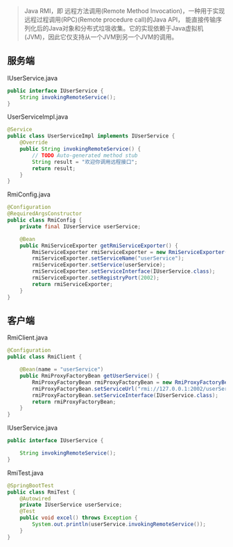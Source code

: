 >​Java RMI，即 远程方法调用(Remote Method Invocation)，一种用于实现远程过程调用(RPC)(Remote procedure call)的Java API， 能直接传输序列化后的Java对象和分布式垃圾收集。它的实现依赖于Java虚拟机(JVM)，因此它仅支持从一个JVM到另一个JVM的调用。

## 服务端

IUserService.java

```java
public interface IUserService {
    String invokingRemoteService();
}
```

UserServiceImpl.java

```java
@Service
public class UserServiceImpl implements IUserService {
    @Override
    public String invokingRemoteService() {
        // TODO Auto-generated method stub
        String result = "欢迎你调用远程接口";
        return result;
    }
}
```

RmiConfig.java

```java
@Configuration
@RequiredArgsConstructor
public class RmiConfig {
    private final IUserService userService;

    @Bean
    public RmiServiceExporter getRmiServiceExporter() {
        RmiServiceExporter rmiServiceExporter = new RmiServiceExporter();
        rmiServiceExporter.setServiceName("userService");
        rmiServiceExporter.setService(userService);
        rmiServiceExporter.setServiceInterface(IUserService.class);
        rmiServiceExporter.setRegistryPort(2002);
        return rmiServiceExporter;
    }
}
```

## 客户端

RmiClient.java

```java
@Configuration
public class RmiClient {

    @Bean(name = "userService")
    public RmiProxyFactoryBean getUserService() {
        RmiProxyFactoryBean rmiProxyFactoryBean = new RmiProxyFactoryBean();
        rmiProxyFactoryBean.setServiceUrl("rmi://127.0.0.1:2002/userService");
        rmiProxyFactoryBean.setServiceInterface(IUserService.class);
        return rmiProxyFactoryBean;
    }
}
```

IUserService.java
```java
public interface IUserService {

    String invokingRemoteService();
}
```

RmiTest.java

```java
@SpringBootTest
public class RmiTest {
    @Autowired
    private IUserService userService;
    @Test
    public void excel() throws Exception {
        System.out.println(userService.invokingRemoteService());
    }
}
```
